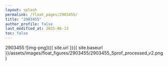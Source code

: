 ```yaml
---
layout: splash
permalink: /float_pages/2903455/
title: "2903455"
author_profile: false
last_modified_at: 2025-06-13
toc: false
---
```

 
2903455
![img-png]({{ site.url }}{{ site.baseurl }}/assets/images/float_figures/2903455/2903455_Sprof_processed_v2.png)